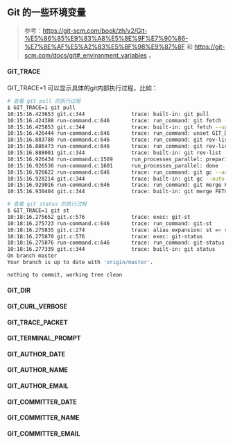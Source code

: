 ## Git 的一些环境变量
> 参考：https://git-scm.com/book/zh/v2/Git-%E5%86%85%E9%83%A8%E5%8E%9F%E7%90%86-%E7%8E%AF%E5%A2%83%E5%8F%98%E9%87%8F 和 https://git-scm.com/docs/git#_environment_variables 。
#### GIT_TRACE
GIT_TRACE=1 可以显示具体的git内部执行过程，比如：

```bash
# 查看 git pull 的执行过程
$ GIT_TRACE=1 git pull
10:15:16.423653 git.c:344               trace: built-in: git pull
10:15:16.424388 run-command.c:646       trace: run_command: git fetch --update-head-ok
10:15:16.425853 git.c:344               trace: built-in: git fetch --update-head-ok
10:15:16.426444 run-command.c:646       trace: run_command: unset GIT_DIR GIT_PREFIX; ssh git@gitlab.alibaba-inc.com 'git-upload-pack '''agit/galileo.git''''
10:15:16.883780 run-command.c:646       trace: run_command: git rev-list --objects --stdin --not --all --quiet
10:15:16.886473 run-command.c:646       trace: run_command: git rev-list --objects --stdin --not --all --quiet
10:15:16.888001 git.c:344               trace: built-in: git rev-list --objects --stdin --not --all --quiet
10:15:16.926434 run-command.c:1569      run_processes_parallel: preparing to run up to 1 tasks
10:15:16.926536 run-command.c:1601      run_processes_parallel: done
10:15:16.926622 run-command.c:646       trace: run_command: git gc --auto
10:15:16.928214 git.c:344               trace: built-in: git gc --auto
10:15:16.929016 run-command.c:646       trace: run_command: git merge FETCH_HEAD
10:15:16.930404 git.c:344               trace: built-in: git merge FETCH_HEAD

# 查看 git status 的执行过程
$ GIT_TRACE=1 git st
10:18:16.275652 git.c:576               trace: exec: git-st
10:18:16.275723 run-command.c:646       trace: run_command: git-st
10:18:16.275835 git.c:274               trace: alias expansion: st => status
10:18:16.275870 git.c:576               trace: exec: git-status
10:18:16.275876 run-command.c:646       trace: run_command: git-status
10:18:16.277339 git.c:344               trace: built-in: git status
On branch master
Your branch is up to date with 'origin/master'.

nothing to commit, working tree clean
```

#### GIT_DIR

#### GIT_CURL_VERBOSE

#### GIT_TRACE_PACKET

#### GIT_TERMINAL_PROMPT

#### GIT_AUTHOR_DATE
#### GIT_AUTHOR_NAME
#### GIT_AUTHOR_EMAIL

#### GIT_COMMITTER_DATE
#### GIT_COMMITTER_NAME
#### GIT_COMMITTER_EMAIL